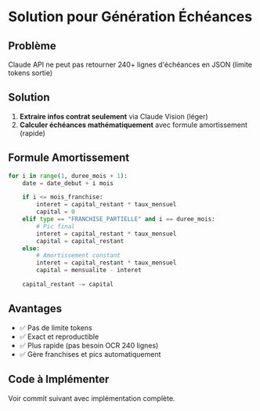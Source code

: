 # Solution pour Génération Échéances

## Problème

Claude API ne peut pas retourner 240+ lignes d'échéances en JSON (limite tokens sortie)

## Solution

1. **Extraire infos contrat seulement** via Claude Vision (léger)
2. **Calculer échéances mathématiquement** avec formule amortissement (rapide)

## Formule Amortissement

```python
for i in range(1, duree_mois + 1):
    date = date_debut + i mois

    if i <= mois_franchise:
        interet = capital_restant * taux_mensuel
        capital = 0
    elif type == "FRANCHISE_PARTIELLE" and i == duree_mois:
        # Pic final
        interet = capital_restant * taux_mensuel
        capital = capital_restant
    else:
        # Amortissement constant
        interet = capital_restant * taux_mensuel
        capital = mensualite - interet

    capital_restant -= capital
```

## Avantages

- ✅ Pas de limite tokens
- ✅ Exact et reproductible
- ✅ Plus rapide (pas besoin OCR 240 lignes)
- ✅ Gère franchises et pics automatiquement

## Code à Implémenter

Voir commit suivant avec implémentation complète.
